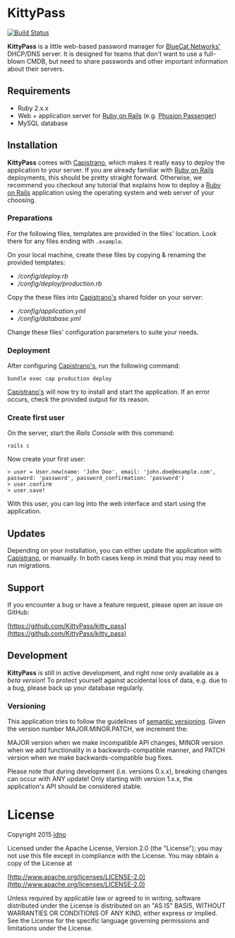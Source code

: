 # KittyPass

[![Build Status](https://travis-ci.org/KittyPass/kitty_pass.svg?branch=master)](https://travis-ci.org/KittyPass/kitty_pass)

**KittyPass** is a little web-based password manager for [BlueCat Networks'](https://www.bluecatnetworks.com) DHCP/DNS
server. It is designed for teams that don't want to use a full-blown CMDB, but need to share passwords and other
important information about their servers.

## Requirements
 
- Ruby 2.x.x
- Web + application server for [Ruby on Rails](https://rubyonrails.org) (e.g.
[Phusion Passenger](http://https://www.phusionpassenger.com))
- MySQL database

## Installation

**KittyPass** comes with [Capistrano](http://capistranorb.com), which makes it really easy to deploy the application 
to your server. If you are already familiar with [Ruby on Rails](https://rubyonrails.org) deployments, this should be
pretty straight forward. Otherwise, we recommend you checkout any tutorial that explains how to deploy a
[Ruby on Rails](https://rubyonrails.org) application using the operating system and web server of your choosing.

### Preparations

For the following files, templates are provided in the files' location. Look there for any files ending with
```.example```.

On your local machine, create these files by copying & renaming the provided templates:

- _/config/deploy.rb_
- _/config/deploy/production.rb_

Copy the these files into [Capistrano's](http://capistranorb.com) shared folder on your server:

- _/config/application.yml_
- _/config/database.yml_

Change these files' configuration parameters to suite your needs.

### Deployment

After configuring [Capistrano's](http://capistranorb.com), run the following command:

    bundle exec cap production deploy
    
[Capistrano's](http://capistranorb.com) will now try to install and start the application. If an error occurs, check
the provided output for its reason.

### Create first user

On the server, start the _Rails Console_ with this command:

    rails c
    
Now create your first user:

    > user = User.new(name: 'John Doe', email: 'john.doe@example.com', password: 'password', password_confirmation: 'password')
    > user.confirm
    > user.save!
    
With this user, you can log into the web interface and start using the application.

## Updates

Depending on your installation, you can either update the application with [Capistrano](http://capistranorb.com), or
manually. In both cases keep in mind that you may need to run migrations.

## Support

If you encounter a bug or have a feature request, please open an issue on GitHub:

[https://github.com/KittyPass/kitty_pass](https://github.com/KittyPass/kitty_pass)

## Development

**KittyPass** is still in active development, and right now only available as a _beta version_! To protect yourself 
against accidental loss of data, e.g. due to a bug, please back up your database regularly.

### Versioning

This application tries to follow the guidelines of [semantic versioning](http://semver.org). Given the version number 
MAJOR.MINOR.PATCH, we increment the:

MAJOR version when we make incompatible API changes,
MINOR version when we add functionality in a backwards-compatible manner, and
PATCH version when we make backwards-compatible bug fixes.

Please note that during development (i.e. versions 0.x.x), breaking changes can occur with ANY update! Only starting 
with version 1.x.x, the application's API should be considered stable.

# License

Copyright 2015 [jdno](https://github.com/jdno/)

Licensed under the Apache License, Version 2.0 (the "License");
you may not use this file except in compliance with the License.
You may obtain a copy of the License at

[http://www.apache.org/licenses/LICENSE-2.0](http://www.apache.org/licenses/LICENSE-2.0)

Unless required by applicable law or agreed to in writing, software
distributed under the License is distributed on an "AS IS" BASIS,
WITHOUT WARRANTIES OR CONDITIONS OF ANY KIND, either express or implied.
See the License for the specific language governing permissions and
limitations under the License.

